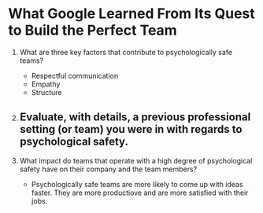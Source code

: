 # What Google Learned From Its Quest to Build the Perfect Team


1. What are three key factors that contribute to psychologically safe teams?
    - Respectful communication
    - Empathy
    - Structure

2. Evaluate, with details, a previous professional setting (or team) you were in with regards to psychological safety.
    - 

3. What impact do teams that operate with a high degree of psychological safety have on their company and the team members?
    - Psychologically safe teams are more likely to come up with ideas faster. They are more productiove and are more satisfied with their jobs.